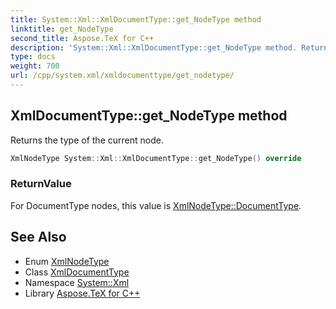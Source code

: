 ```yaml
---
title: System::Xml::XmlDocumentType::get_NodeType method
linktitle: get_NodeType
second_title: Aspose.TeX for C++
description: 'System::Xml::XmlDocumentType::get_NodeType method. Returns the type of the current node in C++.'
type: docs
weight: 700
url: /cpp/system.xml/xmldocumenttype/get_nodetype/
---
```

## XmlDocumentType::get_NodeType method


Returns the type of the current node.

```cpp
XmlNodeType System::Xml::XmlDocumentType::get_NodeType() override
```


### ReturnValue

For DocumentType nodes, this value is [XmlNodeType::DocumentType](../../xmlnodetype/).

## See Also

* Enum [XmlNodeType](../../xmlnodetype/)
* Class [XmlDocumentType](../)
* Namespace [System::Xml](../../)
* Library [Aspose.TeX for C++](../../../)
